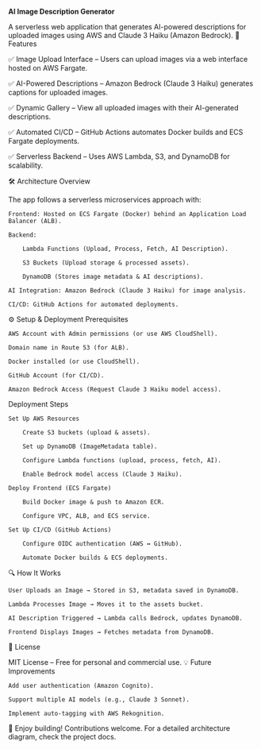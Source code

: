 **AI Image Description Generator**

A serverless web application that generates AI-powered descriptions for uploaded images using AWS and Claude 3 Haiku (Amazon Bedrock).
🚀 Features

✅ Image Upload Interface – Users can upload images via a web interface hosted on AWS Fargate.

✅ AI-Powered Descriptions – Amazon Bedrock (Claude 3 Haiku) generates captions for uploaded images.

✅ Dynamic Gallery – View all uploaded images with their AI-generated descriptions.

✅ Automated CI/CD – GitHub Actions automates Docker builds and ECS Fargate deployments.

✅ Serverless Backend – Uses AWS Lambda, S3, and DynamoDB for scalability.

🛠️ Architecture Overview

The app follows a serverless microservices approach with:

    Frontend: Hosted on ECS Fargate (Docker) behind an Application Load Balancer (ALB).

    Backend:

        Lambda Functions (Upload, Process, Fetch, AI Description).

        S3 Buckets (Upload storage & processed assets).

        DynamoDB (Stores image metadata & AI descriptions).

    AI Integration: Amazon Bedrock (Claude 3 Haiku) for image analysis.

    CI/CD: GitHub Actions for automated deployments.

⚙️ Setup & Deployment
Prerequisites

    AWS Account with Admin permissions (or use AWS CloudShell).

    Domain name in Route 53 (for ALB).

    Docker installed (or use CloudShell).

    GitHub Account (for CI/CD).

    Amazon Bedrock Access (Request Claude 3 Haiku model access).

Deployment Steps

    Set Up AWS Resources

        Create S3 buckets (upload & assets).

        Set up DynamoDB (ImageMetadata table).

        Configure Lambda functions (upload, process, fetch, AI).

        Enable Bedrock model access (Claude 3 Haiku).

    Deploy Frontend (ECS Fargate)

        Build Docker image & push to Amazon ECR.

        Configure VPC, ALB, and ECS service.

    Set Up CI/CD (GitHub Actions)

        Configure OIDC authentication (AWS ↔ GitHub).

        Automate Docker builds & ECS deployments.

🔍 How It Works

    User Uploads an Image → Stored in S3, metadata saved in DynamoDB.

    Lambda Processes Image → Moves it to the assets bucket.

    AI Description Triggered → Lambda calls Bedrock, updates DynamoDB.

    Frontend Displays Images → Fetches metadata from DynamoDB.


📜 License

MIT License – Free for personal and commercial use.
💡 Future Improvements

    Add user authentication (Amazon Cognito).

    Support multiple AI models (e.g., Claude 3 Sonnet).

    Implement auto-tagging with AWS Rekognition.

🌟 Enjoy building! Contributions welcome.
For a detailed architecture diagram, check the project docs.
